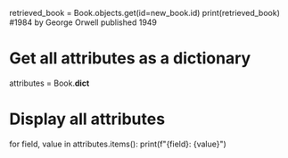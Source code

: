 retrieved_book = Book.objects.get(id=new_book.id)
print(retrieved_book)
#1984 by George Orwell published 1949

# Get all attributes as a dictionary
attributes = Book.__dict__

# Display all attributes
for field, value in attributes.items():
    print(f"{field}: {value}")
